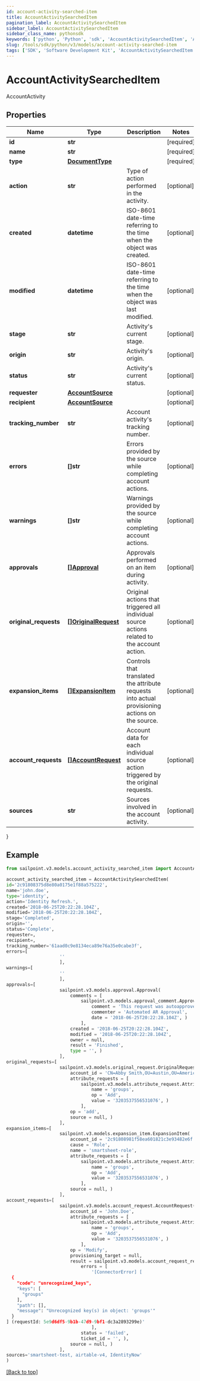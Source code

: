 ```yaml
---
id: account-activity-searched-item
title: AccountActivitySearchedItem
pagination_label: AccountActivitySearchedItem
sidebar_label: AccountActivitySearchedItem
sidebar_class_name: pythonsdk
keywords: ['python', 'Python', 'sdk', 'AccountActivitySearchedItem', 'AccountActivitySearchedItem'] 
slug: /tools/sdk/python/v3/models/account-activity-searched-item
tags: ['SDK', 'Software Development Kit', 'AccountActivitySearchedItem', 'AccountActivitySearchedItem']
---
```


# AccountActivitySearchedItem

AccountActivity

## Properties

Name | Type | Description | Notes
------------ | ------------- | ------------- | -------------
**id** | **str** |  | [required]
**name** | **str** |  | [required]
**type** | [**DocumentType**](document-type) |  | [required]
**action** | **str** | Type of action performed in the activity. | [optional] 
**created** | **datetime** | ISO-8601 date-time referring to the time when the object was created. | [optional] 
**modified** | **datetime** | ISO-8601 date-time referring to the time when the object was last modified. | [optional] 
**stage** | **str** | Activity's current stage. | [optional] 
**origin** | **str** | Activity's origin. | [optional] 
**status** | **str** | Activity's current status. | [optional] 
**requester** | [**AccountSource**](account-source) |  | [optional] 
**recipient** | [**AccountSource**](account-source) |  | [optional] 
**tracking_number** | **str** | Account activity's tracking number. | [optional] 
**errors** | **[]str** | Errors provided by the source while completing account actions. | [optional] 
**warnings** | **[]str** | Warnings provided by the source while completing account actions. | [optional] 
**approvals** | [**[]Approval**](approval) | Approvals performed on an item during activity. | [optional] 
**original_requests** | [**[]OriginalRequest**](original-request) | Original actions that triggered all individual source actions related to the account action. | [optional] 
**expansion_items** | [**[]ExpansionItem**](expansion-item) | Controls that translated the attribute requests into actual provisioning actions on the source. | [optional] 
**account_requests** | [**[]AccountRequest**](account-request) | Account data for each individual source action triggered by the original requests. | [optional] 
**sources** | **str** | Sources involved in the account activity. | [optional] 
}

## Example

```python
from sailpoint.v3.models.account_activity_searched_item import AccountActivitySearchedItem

account_activity_searched_item = AccountActivitySearchedItem(
id='2c91808375d8e80a0175e1f88a575222',
name='john.doe',
type='identity',
action='Identity Refresh.',
created='2018-06-25T20:22:28.104Z',
modified='2018-06-25T20:22:28.104Z',
stage='Completed',
origin='',
status='Complete',
requester=,
recipient=,
tracking_number='61aad0c9e8134eca89e76a35e0cabe3f',
errors=[
                    ''
                    ],
warnings=[
                    ''
                    ],
approvals=[
                    sailpoint.v3.models.approval.Approval(
                        comments = [
                            sailpoint.v3.models.approval_comment.ApprovalComment(
                                comment = 'This request was autoapproved by our automated ETS subscriber.', 
                                commenter = 'Automated AR Approval', 
                                date = '2018-06-25T20:22:28.104Z', )
                            ], 
                        created = '2018-06-25T20:22:28.104Z', 
                        modified = '2018-06-25T20:22:28.104Z', 
                        owner = null, 
                        result = 'Finished', 
                        type = '', )
                    ],
original_requests=[
                    sailpoint.v3.models.original_request.OriginalRequest(
                        account_id = 'CN=Abby Smith,OU=Austin,OU=Americas,OU=Demo,DC=seri,DC=acme,DC=com', 
                        attribute_requests = [
                            sailpoint.v3.models.attribute_request.AttributeRequest(
                                name = 'groups', 
                                op = 'Add', 
                                value = '3203537556531076', )
                            ], 
                        op = 'add', 
                        source = null, )
                    ],
expansion_items=[
                    sailpoint.v3.models.expansion_item.ExpansionItem(
                        account_id = '2c91808981f58ea601821c3e93482e6f', 
                        cause = 'Role', 
                        name = 'smartsheet-role', 
                        attribute_requests = [
                            sailpoint.v3.models.attribute_request.AttributeRequest(
                                name = 'groups', 
                                op = 'Add', 
                                value = '3203537556531076', )
                            ], 
                        source = null, )
                    ],
account_requests=[
                    sailpoint.v3.models.account_request.AccountRequest(
                        account_id = 'John.Doe', 
                        attribute_requests = [
                            sailpoint.v3.models.attribute_request.AttributeRequest(
                                name = 'groups', 
                                op = 'Add', 
                                value = '3203537556531076', )
                            ], 
                        op = 'Modify', 
                        provisioning_target = null, 
                        result = sailpoint.v3.models.account_request_result.AccountRequest_result(
                            errors = [
                                '[ConnectorError] [
  {
    "code": "unrecognized_keys",
    "keys": [
      "groups"
    ],
    "path": [],
    "message": "Unrecognized key(s) in object: 'groups'"
  }
] (requestId: 5e9d6df5-9b1b-47d9-9bf1-dc3a2893299e)'
                                ], 
                            status = 'failed', 
                            ticket_id = '', ), 
                        source = null, )
                    ],
sources='smartsheet-test, airtable-v4, IdentityNow'
)

```
[[Back to top]](#) 

